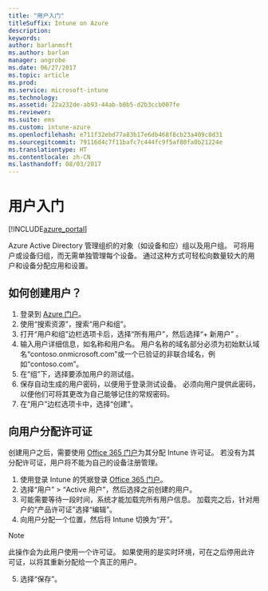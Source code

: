 ```yaml
---
title: "用户入门"
titleSuffix: Intune on Azure
description: 
keywords: 
author: barlanmsft
ms.author: barlan
manager: angrobe
ms.date: 06/27/2017
ms.topic: article
ms.prod: 
ms.service: microsoft-intune
ms.technology: 
ms.assetid: 22a232de-ab93-44ab-b0b5-d2b3ccb007fe
ms.reviewer: 
ms.suite: ems
ms.custom: intune-azure
ms.openlocfilehash: e711f32ebd77a83b17e6db468f8cb23a409c8d31
ms.sourcegitcommit: 79116d4c7f11bafc7c444fc9f5af80fa0b21224e
ms.translationtype: HT
ms.contentlocale: zh-CN
ms.lasthandoff: 08/03/2017
---
```

# <a name="get-started-with-users"></a>用户入门

[!INCLUDE[azure_portal](./includes/azure_portal.md)]

Azure Active Directory 管理组织的对象（如设备和应）组以及用户组。 可将用户或设备归组，而无需单独管理每个设备。 通过这种方式可轻松向数量较大的用户和设备分配应用和设置。

## <a name="how-do-i-create-a-user"></a>如何创建用户？

1. 登录到 [Azure 门户](https://portal.azure.com)。
2. 使用“搜索资源”，搜索“用户和组”。
3. 打开“用户和组”边栏选项卡后，选择“所有用户”，然后选择“+ 新用户” 。
4. 输入用户详细信息，如名称和用户名。 用户名称的域名部分必须为初始默认域名“contoso.onmicrosoft.com”或一个已验证的非联合域名，例如“contoso.com”。
5. 在“组”下，选择要添加用户的测试组。
6. 保存自动生成的用户密码，以便用于登录测试设备。 必须向用户提供此密码，以便他们可将其更改为自己能够记住的常规密码。
7. 在“用户”边栏选项卡中，选择“创建”。

## <a name="assigning-licenses-to-users"></a>向用户分配许可证

创建用户之后，需要使用 [Office 365 门户](http://go.microsoft.com/fwlink/p/?LinkId=698854)为其分配 Intune 许可证。 若没有为其分配许可证，用户将不能为自己的设备注册管理。

1. 使用登录 Intune 的凭据登录 [Office 365 门户](http://go.microsoft.com/fwlink/p/?LinkId=698854)。
2. 选择“用户” > “Active 用户”，然后选择之前创建的用户。
3. 可能需要等待一段时间，系统才能加载完所有用户信息。 加载完之后，针对用户的“产品许可证”选择“编辑”。
4. 向用户分配一个位置，然后将 Intune 切换为“开”。

 > [!NOTE]
 > 此操作会为此用户使用一个许可证。 如果使用的是实时环境，可在之后停用此许可证，以将其重新分配给一个真正的用户。

5. 选择“保存”。
